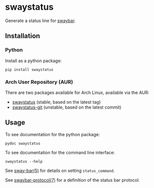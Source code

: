 # swaystatus

Generate a status line for [swaybar][swaybar-protocol].

## Installation

### Python

Install as a python package:

    pip install swaystatus

### Arch User Repository (AUR)

There are two packages available for Arch Linux, available via the AUR:

- [swaystatus][pkg-aur] (stable, based on the latest tag)
- [swaystatus-git][pkg-aur-git] (unstable, based on the latest commit)

## Usage

To see documentation for the python package:

    pydoc swaystatus

To see documentation for the command line interface:

    swaystatus --help

See [sway-bar(5)][sway-bar] for details on setting `status_command`.

See [swaybar-protocol(7)][swaybar-protocol] for a definition of the status bar protocol.

[pkg-aur]: https://aur.archlinux.org/packages/swaystatus/
[pkg-aur-git]: https://aur.archlinux.org/packages/swaystatus-git/
[sway-bar]: https://man.archlinux.org/man/extra/sway/sway-bar.5.en
[swaybar-protocol]: https://man.archlinux.org/man/swaybar-protocol.7

